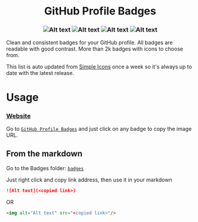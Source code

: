 <h1 align="center">
<br>
GitHub Profile Badges
</h1>

<h3 align="center">
<img alt="Alt text" src="https://img.shields.io/badge/GitHub-181717.svg?style=for-the-badge&logo=GitHub&logoColor=white"/>
<img alt="Alt text" src="https://img.shields.io/badge/Svelte-FF3E00.svg?style=for-the-badge&logo=Svelte&logoColor=white"/>
<img alt="Alt text" src="https://img.shields.io/badge/JavaScript-F7DF1E.svg?style=for-the-badge&logo=JavaScript&logoColor=black"/>
<img alt="Alt text" src="https://img.shields.io/badge/Shields.io-000000.svg?style=for-the-badge&logo=shieldsdotio&logoColor=white"/>
</h3>

Clean and consistent badges for your GitHub profile. All badges are readable with good contrast. More than 2k badges with icons to choose from.

This list is auto updated from [Simple Icons](https://simpleicons.org/) once a week so it's always up to date with the latest release.

# Usage
### [Website](https://home.aveek.io/GitHub-Profile-Badges/)

Go to [`GitHub Profile Badges`](https://home.aveek.io/GitHub-Profile-Badges/) and just click on any badge to copy the image URL.

## From the markdown
Go to the Badges folder: [`badges`](https://github.com/Aveek-Saha/GitHub-Profile-Badges/tree/master/badges)

Just right click and copy link address, then use it in your markdown

```md
![Alt text](<copied link>)
```

OR

```md
<img alt="Alt text" src="<copied link>"/>
```
